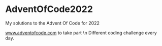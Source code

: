 # AdventOfCode2022
My solutions to the Advent Of Code for 2022

www.adventofcode.com to take part \n
Different coding challenge every day.
